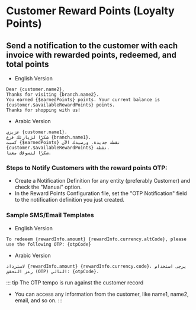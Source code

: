 # Customer Reward Points (Loyalty Points)

## Send a notification to the customer with each invoice with rewarded points, redeemed, and total points
* English Version
```
Dear {customer.name2},
Thanks for visiting {branch.name2}.
You earned {$earnedPoints} points. Your current balance is {customer.$availableRewardPoints} points.
Thanks for shopping with us!
```
* Arabic Version
```
عزيزي {customer.name1}،
شكرًا لزيارتك فرع {branch.name1}.
كسبت {$earnedPoints} نقطة جديدة، ورصيدك الآن {customer.$availableRewardPoints} نقطة.
شكرًا لتسوقك معنا.
```

### Steps to Notify Customers with the reward points OTP:
* Create a Notification Definition for any entity (preferably Customer) and check the "Manual" option.
* In the Reward Points Configuration file, set the "OTP Notification" field to the notification definition you just created.

### Sample SMS/Email Templates

- English Version
```
To redeeem {rewardInfo.amount} {rewardInfo.currency.altCode}, please use the following OTP: {otpCode} 
```
- Arabic Version
```
لاسترداد {rewardInfo.amount} {rewardInfo.currency.code}، يرجى استخدام رمز التحقق (OTP) التالي: {otpCode}.
```

::: tip The OTP tempo is run against the customer record
- You can access any information from the customer, like name1, name2, email, and so on.
:::